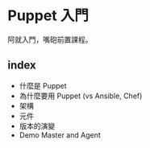 # Puppet 入門

阿就入門，嘴砲前置課程。

## index

- 什麼是 Puppet
- 為什麼要用 Puppet (vs Ansible, Chef)
- 架構
- 元件
- 版本的演變
- Demo Master and Agent 
